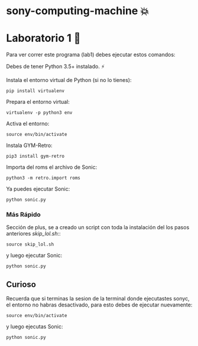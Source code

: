# sony-computing-machine :collision:

# Laboratorio 1 :metal:

Para ver correr este programa (lab1) debes ejecutar estos comandos:

Debes de tener Python 3.5+ instalado. :zap:

Instala el entorno virtual de Python (si no lo tienes):

`pip install virtualenv`

Prepara el entorno virtual:

`virtualenv -p python3 env`

Activa el entorno:

`source env/bin/activate`

Instala GYM-Retro:

`pip3 install gym-retro`

Importa del roms el archivo de Sonic:

`python3 -m retro.import roms`

Ya puedes ejecutar Sonic:

`python sonic.py`

### Más Rápido

Sección de plus, se a creado un script con toda la instalación del los pasos anteriores *skip_lol.sh*::

`source skip_lol.sh`

y luego ejecutar Sonic:

`python sonic.py`

## Curioso

Recuerda que si terminas la sesion de la terminal donde ejecutastes sonyc, el entorno no habras desactivado, para esto debes de ejecutar nuevamente:

`source env/bin/activate`

y luego ejecutas Sonic:

`python sonic.py`
